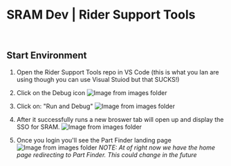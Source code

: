 # SRAM Dev | Rider Support Tools

<br>

## Start Environment
1. Open the Rider Support Tools repo in VS Code (this is what you Ian are using though you can use Visual Stuiod but that SUCKS!)
1. Click on the Debug icon
![Image from images folder](/sram-dev/rider-support-tools/riderSupportTools-debug-icon.png)


1. Click on: "Run and Debug"
![Image from images folder](/sram-dev/rider-support-tools/riderSupportTools-run-and-debug.png)
1. After it successfully runs a new broswer tab will open up and display the SSO for SRAM. 
![Image from images folder](/sram-dev/rider-support-tools/riderSupportTools-sso.png)
1. Once you login you'll see the Part Finder landing page  
![Image from images folder](/sram-dev/rider-support-tools/riderSupportTools-part-finder-loaded.png)
*NOTE: At of right now we have the home page redirecting to Part Finder. This could change in the future*